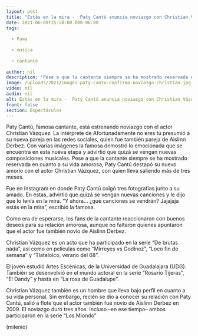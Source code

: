 ```yaml
---
layout: post
title: "Estás en la mira -  Paty Cantú anuncia noviazgo con Christian Vázquez; destapan es ex de Aislinn Derbez"
date: 2021-06-09T15:58:00.000-06:00
tags:
  
  - Fama
  
  - musica
  
  - cantante
  
author: nil
description: "Pese a que la cantante siempre se ha mostrado reservada en cuanto a su vida amorosa, Paty Cantú destapó su nuevo romance con el actor Christian Vázquez, quien aseguran es ex de Aislinn Derbez. "
image: /uploads/2021/images-paty-cantu-confirma-noviazgo-christian.jpg
video: nil
audio: nil
alt: Estás en la mira -  Paty Cantú anuncia noviazgo con Christian Vázquez; destapan es ex de Aislinn Derbez
front: false
section: Espectáculos
---
```


Paty Cantú, famosa cantante, está estrenando noviazgo con el actor Christian Vázquez. La intérprete de Afortunadamente no eres tú presumió a su nueva pareja en las redes sociales, quien fue también pareja de Aislinn Derbez. Con varias imágenes la famosa demostró lo emocionada que se encuentra en esta nueva etapa y advirtió que quizá se vengan nuevas composiciones musicales. Pese a que la cantante siempre se ha mostrado reservada en cuanto a su vida amorosa, Paty Cantú destapó su nuevo amorío con el actor Christian Vázquez, con quien lleva saliendo más de tres meses. 

Fue en Instagram en donde Paty Cantú colgó tres fotografías junto a su amado. En éstas, advirtió que quizá se vengan nuevas canciones y le dijo que lo tenía en la mira. “Y ahora… ¿qué canciones se vendrán? Jajajaja estás en la mira”, escribió la famosa.

Como era de esperarse, los fans de la cantante reaccionaron con buenos deseos para su relación amorosa, aunque no faltaron quienes apuntaron que el actor fue también novio de Aislinn Derbez. 

Christian Vázquez es un acto que ha participado en la serie “De brutas nada”, así como en películas como “Mirreyes vs Godínez”, “Loco fin de semana” y “Tlatelolco, verano del 68”. 

El joven estudió Artes Escénicas, de la Universidad de Guadalajara (UDG). También se desenvolvió en el mundo actoral en la serie “Rosario Tijeras”, “El Dandy” y hasta en “La rosa de Guadalupe”. 

Christian Vázquez también es un hombre que lleva bajo perfil en cuanto a su vida personal. Sin embargo, recién se dio a conocer su relación con Paty Cantú, salió a flote que el actor también fue novio de Aislinn Derbez en 2009. El noviazgo duró tres años. Incluso –en ese tiempo– ambos participaron en la serie “Los Miondo” 


(milenio)
